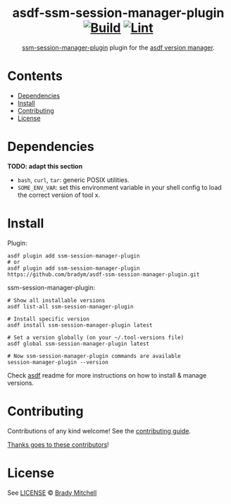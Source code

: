 <div align="center">

# asdf-ssm-session-manager-plugin [![Build](https://github.com/bradym/asdf-ssm-session-manager-plugin/actions/workflows/build.yml/badge.svg)](https://github.com/bradym/asdf-ssm-session-manager-plugin/actions/workflows/build.yml) [![Lint](https://github.com/bradym/asdf-ssm-session-manager-plugin/actions/workflows/lint.yml/badge.svg)](https://github.com/bradym/asdf-ssm-session-manager-plugin/actions/workflows/lint.yml)

[ssm-session-manager-plugin](https://github.com/bradym/ssm-session-manager-plugin) plugin for the [asdf version manager](https://asdf-vm.com).

</div>

# Contents

- [Dependencies](#dependencies)
- [Install](#install)
- [Contributing](#contributing)
- [License](#license)

# Dependencies

**TODO: adapt this section**

- `bash`, `curl`, `tar`: generic POSIX utilities.
- `SOME_ENV_VAR`: set this environment variable in your shell config to load the correct version of tool x.

# Install

Plugin:

```shell
asdf plugin add ssm-session-manager-plugin
# or
asdf plugin add ssm-session-manager-plugin https://github.com/bradym/asdf-ssm-session-manager-plugin.git
```

ssm-session-manager-plugin:

```shell
# Show all installable versions
asdf list-all ssm-session-manager-plugin

# Install specific version
asdf install ssm-session-manager-plugin latest

# Set a version globally (on your ~/.tool-versions file)
asdf global ssm-session-manager-plugin latest

# Now ssm-session-manager-plugin commands are available
session-manager-plugin --version
```

Check [asdf](https://github.com/asdf-vm/asdf) readme for more instructions on how to
install & manage versions.

# Contributing

Contributions of any kind welcome! See the [contributing guide](contributing.md).

[Thanks goes to these contributors](https://github.com/bradym/asdf-ssm-session-manager-plugin/graphs/contributors)!

# License

See [LICENSE](LICENSE) © [Brady Mitchell](https://github.com/bradym/)
